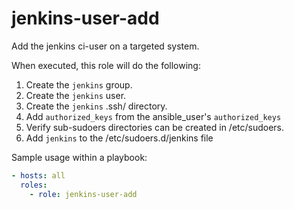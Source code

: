 jenkins-user-add
=========

Add the jenkins ci-user on a targeted system.

When executed, this role will do the following:

1. Create the `jenkins` group.
2. Create the `jenkins` user.
3. Create the `jenkins` .ssh/ directory.
4. Add `authorized_keys` from the ansible_user's `authorized_keys`
5. Verify sub-sudoers directories can be created in /etc/sudoers.
6. Add `jenkins` to the /etc/sudoers.d/jenkins file

Sample usage within a playbook:

```yaml
- hosts: all
  roles:
    - role: jenkins-user-add
```
